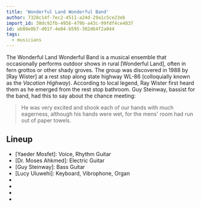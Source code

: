 ```yaml
---
title: 'Wonderful Land Wonderful Band'
author: 7328c14f-7ec2-4511-a24d-29a1c5ce23eb
import_id: 30dc92fb-4956-479b-a43c-99fdf4ce4837
id: ab88e8b7-d01f-4e04-b595-302d64f2a044
tags:
  - musicians
---
```

The Wonderful Land Wonderful Band is a musical ensemble that occasionally performs outdoor shows in rural [Wonderful Land], often in fern grottos or other shady groves. The group was discovered in 1988 by [Ray Wister] at a rest stop along state highway WL-86 (colloquially known as the _Vacation Highway_). According to local legend, Ray Wister first heard them as he emerged from the rest stop bathroom. Guy Steinway, bassist for the band, had this to say about the chance meeting:

> He was very excited and shook each of our hands with much eagerness, although his hands were wet, for the mens' room had run out of paper towels.

## Lineup

- [Yaeder Mosfet]: Voice, Rhythm Guitar
- [Dr. Moses Ahkmed]: Electric Guitar
- [Guy Steinway]: Bass Guitar
- [Lucy Uluwehi]: Keyboard, Vibrophone, Organ
- [Lily Alvarez]: Drums
- [Mel Cuba]: Percussion
- [Paul Yennoir]: Horns
- [Mazü]: Flute